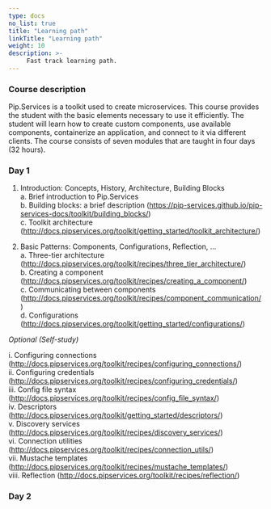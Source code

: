 ```yaml
---
type: docs
no_list: true
title: "Learning path"
linkTitle: "Learning path"
weight: 10
description: >-
     Fast track learning path.
---
```


### Course description

Pip.Services is a toolkit used to create microservices. This course provides the student with the basic elements necessary to use it efficiently. The student will learn how to create custom components, use available components, containerize an application, and connect to it via different clients. The course consists of seven modules that are taught in four days (32 hours).

### Day 1
1.	Introduction: Concepts, History, Architecture, Building Blocks       
a.	Brief introduction to Pip.Services         
b.	Building blocks: a brief description (https://pip-services.github.io/pip-services-docs/toolkit/building_blocks/)         
c.	Toolkit architecture (http://docs.pipservices.org/toolkit/getting_started/toolkit_architecture/)

2.	Basic Patterns: Components, Configurations, Reflection, ...    
a.	Three-tier architecture (http://docs.pipservices.org/toolkit/recipes/three_tier_architecture/)    
b.	Creating a component (http://docs.pipservices.org/toolkit/recipes/creating_a_component/)     
c.	Communicating between components (http://docs.pipservices.org/toolkit/recipes/component_communication/)     
d.	Configurations (http://docs.pipservices.org/toolkit/getting_started/configurations/)     

_Optional (Self-study)_
  
i.	Configuring connections (http://docs.pipservices.org/toolkit/recipes/configuring_connections/)                
ii.	Configuring credentials (http://docs.pipservices.org/toolkit/recipes/configuring_credentials/)      
iii.	Config file syntax (http://docs.pipservices.org/toolkit/recipes/config_file_syntax/)     
iv.	Descriptors (http://docs.pipservices.org/toolkit/getting_started/descriptors/)     
v.	Discovery services (http://docs.pipservices.org/toolkit/recipes/discovery_services/)     
vi.	Connection utilities (http://docs.pipservices.org/toolkit/recipes/connection_utils/)     
vii.	Mustache templates (http://docs.pipservices.org/toolkit/recipes/mustache_templates/)     
viii. Reflection (http://docs.pipservices.org/toolkit/recipes/reflection/)     

### Day 2
